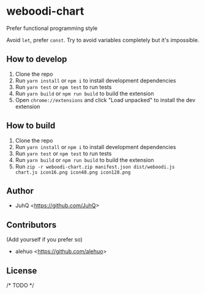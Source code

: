 # weboodi-chart

Prefer functional programming style

Avoid `let`, prefer `const`. Try to avoid variables completely but it's impossible.

## How to develop

1. Clone the repo
2. Run `yarn install` or `npm i` to install development dependencies
3. Run `yarn test` or `npm test` to run tests
4. Run `yarn build` or `npm run build` to build the extension
5. Open `chrome://extensions` and click "Load unpacked" to install the dev extension

## How to build

1. Clone the repo
2. Run `yarn install` or `npm i` to install development dependencies
3. Run `yarn test` or `npm test` to run tests
4. Run `yarn build` or `npm run build` to build the extension
5. Run `zip -r weboodi-chart.zip manifest.json dist/weboodi.js chart.js icon16.png icon48.png icon128.png`

## Author

- JuhQ <<https://github.com/JuhQ>>

## Contributors

(Add yourself if you prefer so)

- alehuo <<https://github.com/alehuo>>

## License

/* TODO */
